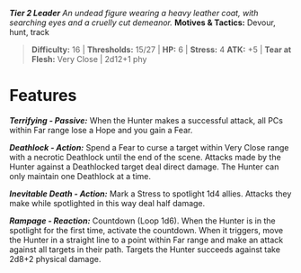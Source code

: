 ***Tier 2 Leader***
*An undead figure wearing a heavy leather coat, with searching eyes and a cruelly cut demeanor.*
**Motives & Tactics:** Devour, hunt, track

> **Difficulty:** 16 | **Thresholds:** 15/27 | **HP:** 6 | **Stress:** 4
> **ATK:** +5 | **Tear at Flesh:** Very Close | 2d12+1 phy

# Features

***Terrifying - Passive:*** When the Hunter makes a successful attack, all PCs within Far range lose a Hope and you gain a Fear.

***Deathlock - Action:*** Spend a Fear to curse a target within Very Close range with a necrotic Deathlock until the end of the scene. Attacks made by the Hunter against a Deathlocked target deal direct damage. The Hunter can only maintain one Deathlock at a time.

***Inevitable Death - Action:*** Mark a Stress to spotlight 1d4 allies. Attacks they make while spotlighted in this way deal half damage.

***Rampage - Reaction:*** Countdown (Loop 1d6). When the Hunter is in the spotlight for the first time, activate the countdown. When it triggers, move the Hunter in a straight line to a point within Far range and make an attack against all targets in their path. Targets the Hunter succeeds against take 2d8+2 physical damage.
